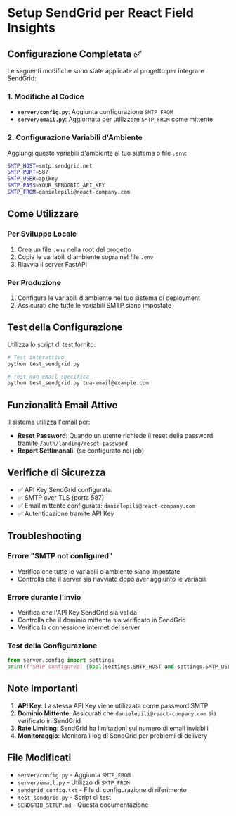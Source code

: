 # Setup SendGrid per React Field Insights

## Configurazione Completata ✅

Le seguenti modifiche sono state applicate al progetto per integrare SendGrid:

### 1. Modifiche al Codice

- **`server/config.py`**: Aggiunta configurazione `SMTP_FROM`
- **`server/email.py`**: Aggiornata per utilizzare `SMTP_FROM` come mittente

### 2. Configurazione Variabili d'Ambiente

Aggiungi queste variabili d'ambiente al tuo sistema o file `.env`:

```bash
SMTP_HOST=smtp.sendgrid.net
SMTP_PORT=587
SMTP_USER=apikey
SMTP_PASS=YOUR_SENDGRID_API_KEY
SMTP_FROM=danielepili@react-company.com
```

## Come Utilizzare

### Per Sviluppo Locale

1. Crea un file `.env` nella root del progetto
2. Copia le variabili d'ambiente sopra nel file `.env`
3. Riavvia il server FastAPI

### Per Produzione

1. Configura le variabili d'ambiente nel tuo sistema di deployment
2. Assicurati che tutte le variabili SMTP siano impostate

## Test della Configurazione

Utilizza lo script di test fornito:

```bash
# Test interattivo
python test_sendgrid.py

# Test con email specifica
python test_sendgrid.py tua-email@example.com
```

## Funzionalità Email Attive

Il sistema utilizza l'email per:

- **Reset Password**: Quando un utente richiede il reset della password tramite `/auth/landing/reset-password`
- **Report Settimanali**: (se configurato nei job)

## Verifiche di Sicurezza

- ✅ API Key SendGrid configurata
- ✅ SMTP over TLS (porta 587)
- ✅ Email mittente configurata: `danielepili@react-company.com`
- ✅ Autenticazione tramite API Key

## Troubleshooting

### Errore "SMTP not configured"
- Verifica che tutte le variabili d'ambiente siano impostate
- Controlla che il server sia riavviato dopo aver aggiunto le variabili

### Errore durante l'invio
- Verifica che l'API Key SendGrid sia valida
- Controlla che il dominio mittente sia verificato in SendGrid
- Verifica la connessione internet del server

### Test della Configurazione
```python
from server.config import settings
print(f"SMTP configured: {bool(settings.SMTP_HOST and settings.SMTP_USER and settings.SMTP_PASS)}")
```

## Note Importanti

1. **API Key**: La stessa API Key viene utilizzata come password SMTP
2. **Dominio Mittente**: Assicurati che `danielepili@react-company.com` sia verificato in SendGrid
3. **Rate Limiting**: SendGrid ha limitazioni sul numero di email inviabili
4. **Monitoraggio**: Monitora i log di SendGrid per problemi di delivery

## File Modificati

- `server/config.py` - Aggiunta `SMTP_FROM`
- `server/email.py` - Utilizzo di `SMTP_FROM`
- `sendgrid_config.txt` - File di configurazione di riferimento
- `test_sendgrid.py` - Script di test
- `SENDGRID_SETUP.md` - Questa documentazione
